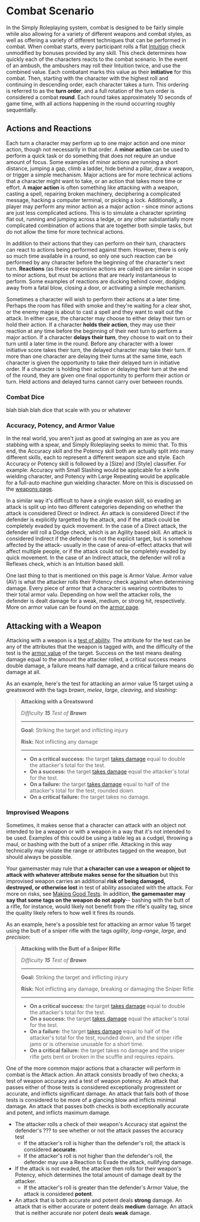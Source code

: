 # Combat Scenario

In the Simply Roleplaying system, combat is designed to be fairly simple while also allowing for a variety of different weapons and combat styles, as well as offering a variety of different techniques that can be performed in combat. When combat starts, every participant rolls a flat [Intuition](/character/attributes/) check unmodified by bonuses provided by any skill. This check determines how quickly each of the characters reacts to the combat scenario. In the event of an ambush, the ambushers may roll their Intuition twice, and use the combined value. Each combatant marks this value as their **initiative** for this combat. Then, starting with the character with the highest roll and continuing in descending order, each character takes a turn. This ordering is referred to as the **turn order**, and a full rotation of the turn order is considered a combat **round**. Each round takes approximately 10 seconds of game time, with all actions happening in the round occurring roughly sequentially.

## Actions and Reactions
<!-- TODO: This should be updated to indicate that a player may have more than one action per turn. Also get rid of minor actions. -->
Each turn a character may perform up to one major action and one minor action, though not necessarily in that order. A **minor action** can be used to perform a quick task or do something that does not require an undue amount of focus. Some examples of minor actions are running a short distance, jumping a gap, climb a ladder, hide behind a pillar, draw a weapon, or trigger a simple mechanism. Major actions are for more technical actions that a character might want to take, or an action that takes more time or effort. A **major action** is often something like attacking with a weapon, casting a spell, repairing broken machinery, deciphering a complicated message, hacking a computer terminal, or picking a lock. Additionally, a player may perform any minor action as a major action - since minor actions are just less complicated actions. This is to simulate a character sprinting flat out, running and jumping across a ledge, or any other substantially more complicated combination of actions that are together both simple tasks, but do not allow the time for more technical actions.

In addition to their actions that they can perform on their turn, characters can react to actions being performed against them. However, there is only so much time available in a round, so only one such reaction can be performed by any character before the beginning of the character's next turn. **Reactions** (as these responsive actions are called) are similar in scope to minor actions, but must be actions that are nearly instantaneous to perform. Some examples of reactions are ducking behind cover, dodging away from a fatal blow, closing a door, or activating a simple mechanism.

Sometimes a character will wish to perform their actions at a later time. Perhaps the room has filled with smoke and they're waiting for a clear shot, or the enemy mage is about to cast a spell and they want to wait out the attack. In either case, the character may choose to either delay their turn or hold their action. If a character **holds their action**, they may use their reaction at any time before the beginning of their next turn to perform a major action. If a character **delays their turn**, they choose to wait on to their turn until a later time in the round. Before any character with a lower initiative score takes their turn, the delayed character may take their turn. If more than one character are delaying their turns at the same time, each character is given the opportunity to take their delayed turn in initiative order. If a character is holding their action or delaying their turn at the end of the round, they are given one final opportunity to perform their action or turn. Held actions and delayed turns cannot carry over between rounds.

### Combat Dice
<!-- TODO: Finish this -->
blah blah blah dice that scale with you or whatever

### Accuracy, Potency, and Armor Value
<!-- TODO: If we're gonna go the route of Agility Weapons/Brawn Weapons/Intuition Weapons etc, this will need updating -->
In the real world, you aren't just as good at swinging an axe as you are stabbing with a spear, and Simply Roleplaying seeks to mimic that. To this end, the Accuracy skill and the Potency skill both are actually split into many different skills, each to represent a different weapon size and style. Each Accuracy or Potency skill is followed by a [Size] and [Style] classifier. For example: Accuracy with Small Slashing would be applicable for a knife wielding character, and Potency with Large Repeating would be applicable for a full-auto machine gun wielding character. More on this is discussed on the [weapons page](/basics/equipment/).

In a similar way it's difficult to have a single evasion skill, so evading an attack is split up into two different categories depending on whether the attack is considered Direct or Indirect. An attack is considered Direct if the defender is explicitly targetted by the attack, and if the attack could be completely evaded by quick movement. In the case of a Direct attack, the defender will roll a Dodge check, which is an Agility based skill. An attack is considered Indirect if the defender is not the explicit target, but is somehow affected by the attack- usually in the case of area-of-effect attacks that will affect multiple people, or if the attack could not be completely evaded by quick movement. In the case of an Indirect attack, the defender will roll a Reflexes check, which is an Intuition based skill.

One last thing to that is mentioned on this page is Armor Value. Armor value (AV) is what the attacker rolls their Potency check against when determining damage. Every piece of armor that a character is wearing contributes to their total armor valu. Depending on how well the attacker rolls, the defender is dealt damage for a weak, medium, or strong hit, respectively. More on armor value can be found on the [armor page](/basics/equipment/).

<!-- TODO: ^----- Combine? ------v -->

## Attacking with a Weapon

Attacking with a weapon is a [test of ability](/basics/tests). The attribute for the test can be any of the attributes that the weapon is tagged with, and the difficulty of the test is the [armor value](/basics/equipment/) of the target. Success on the test means dealing damage equal to the amount the attacker rolled, a critical success means double damage, a failure means half damage, and a critical failure means do damage at all.

As an example, here's the test for attacking an armor value 15 target using a greatsword with the tags _brawn_, _melee_, _large_, _cleaving_, and _slashing_:

>  **Attacking with a Greatsword**
>
>  _Difficulty **15** Test of **Brawn**_
>
>  ****
>
>  **Goal:** Striking the target and inflicting injury
>
>  **Risk:** Not inflicting any damage <!-- TODO: Review, what really is the risk here? Is it really just not inflicting as much damage as hoped? -->
>
>  ****
>
>  * **On a critical success:** the target [takes damage](/character/damage_and_injuries) equal to double the attacker's total for the test.
>  * **On a success:** the target [takes damage](/character/damage_and_injuries) equal the attacker's total for the test.
>  * **On a failure:** the target [takes damage](/character/damage_and_injuries) equal to half of the attacker's total for the test, rounded down.
>  * **On a critical failure:** the target takes no damage.

### Improvised Weapons

Sometimes, it makes sense that a character can attack with an object not intended to be a weapon or with a weapon in a way that it's not intended to be used. Examples of this could be using a table leg as a cudgel, throwing a maul, or bashing with the butt of a sniper rifle. Attacking in this way technically may violate the range or attributes tagged on the weapon, but should always be possible.

Your gamemaster may rule that **a character can use a weapon or object to attack with whatever attribute makes sense for the situation** but this improvised weapon carries an additional **risk of being damaged, destroyed, or otherwise lost** in test of ability associated with the attack. For more on risks, see [Making Good Tests](/character/tests#Making-Good-Tests). In addition, **the gamemaster may say that some tags on the weapon do not apply**-- bashing with the butt of a rifle, for instance, would likely not benefit from the rifle's quality tag, since the quality likely refers to how well it fires its rounds.

As an example, here's a possible test for attacking an armor value 15 target using the butt of a sniper rifle with the tags _agility_, _long-range_, _large_, and _precision_:

>  **Attacking with the Butt of a Sniper Rifle**
>
>  _Difficulty **15** Test of **Brawn**_
>
>  ****
>
>  **Goal:** Striking the target and inflicting injury
>
>  **Risk:** Not inflicting any damage, breaking or damaging the Sniper Rifle <!-- TODO: Review, what really is the risk here? Is it really just not inflicting as much damage as hoped? -->
>
>  ****
>
>  * **On a critical success:** the target [takes damage](/character/damage_and_injuries) equal to double the attacker's total for the test.
>  * **On a success:** the target [takes damage](/character/damage_and_injuries) equal the attacker's total for the test.
>  * **On a failure:** the target [takes damage](/character/damage_and_injuries) equal to half of the attacker's total for the test, rounded down, and the sniper rifle jams or is otherwise unusable for a short time.
>  * **On a critical failure:** the target takes no damage and the sniper rifle gets bent or broken in the scuffle and requires repairs.

<!-- TODO: This is no longer accurate. Needs updating. -->
One of the more common major actions that a character will perform in combat is the Attack action. An attack consists broadly of two checks; a test of weapon accuracy and a test of weapon potency. An attack that passes either of those tests is considered exceptionally progresstent or accurate, and inflicts significant damage. An attack that fails both of those tests is considered to be more of a glancing blow and inflicts minimal damage. An attack that passes both checks is both exceptionally accurate and potent, and inflicts maximum damage.

<!-- TODO: How does accuracy work now? AV? Passive stats? -->
* The attacker rolls a check of their weapon's Accuracy stat against the defender's ??? to see whether or not the attack passes the accuracy test
	* If the attacker's roll is higher than the defender's roll, the attack is considered **accurate**.
	* If the attacker's roll is not higher than the defender's roll, the defender may use a Reaction to Evade the attack, nullifying damage.
* If the attack is not evaded, the attacker then rolls for their weapon's Potency, which determines the total amount of damage dealt by the attacker.
	* If the attacker's roll is greater than the defender's Armor Value, the attack is considered **potent**.
* An attack that is both accurate and potent deals **strong** damage. An attack that is either accurate or potent deals **medium** damage. An attack that is neither accurate nor potent deals **weak** damage.
